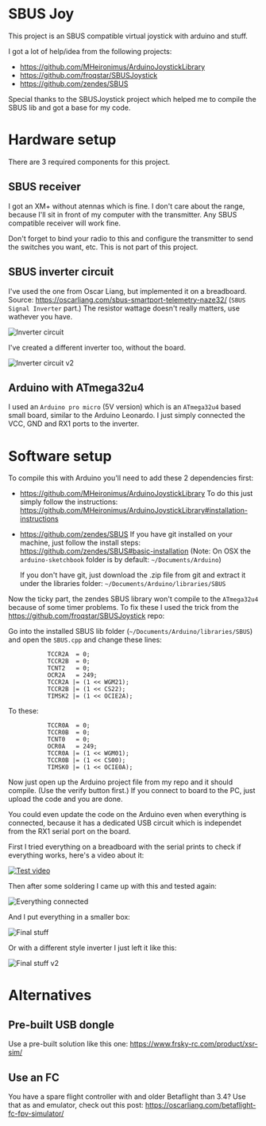 # SBUS Joy

This project is an SBUS compatible virtual joystick with arduino and stuff.

I got a lot of help/idea from the following projects:
- https://github.com/MHeironimus/ArduinoJoystickLibrary
- https://github.com/froqstar/SBUSJoystick
- https://github.com/zendes/SBUS

Special thanks to the SBUSJoystick project which helped me to compile the SBUS lib and got a base for my code.


# Hardware setup

There are 3 required components for this project.

## SBUS receiver

I got an XM+ without atennas which is fine. I don't care about the range, because I'll sit in front of my computer with the transmitter. Any SBUS compatible receiver will work fine.

Don't forget to bind your radio to this and configure the transmitter to send the switches you want, etc. This is not part of this project.

## SBUS inverter circuit

I've used the one from Oscar Liang, but implemented it on a breadboard.
Source: https://oscarliang.com/sbus-smartport-telemetry-naze32/ (`SBUS Signal Inverter` part.)
The resistor wattage doesn't really matters, use wathever you have.

![Inverter circuit](images/inverter.jpg)

I've created a different inverter too, without the board.

![Inverter circuit v2](images/inverter_v2.jpg)


## Arduino with ATmega32u4

I used an `Arduino pro micro` (5V version) which is an `ATmega32u4` based small board, similar to the Arduino Leonardo.
I just simply connected the VCC, GND and RX1 ports to the inverter.


# Software setup

To compile this with Arduino you'll need to add these 2 dependencies first:

- https://github.com/MHeironimus/ArduinoJoystickLibrary
    To do this just simply follow the instructions: https://github.com/MHeironimus/ArduinoJoystickLibrary#installation-instructions

- https://github.com/zendes/SBUS
    If you have git installed on your machine, just follow the install steps: https://github.com/zendes/SBUS#basic-installation
    (Note: On OSX the `arduino-sketchbook` folder is by default: `~/Documents/Arduino`)

    If you don't have git, just download the .zip file from git and extract it under the libraries folder: `~/Documents/Arduino/libraries/SBUS`

Now the ticky part, the zendes SBUS library won't compile to the `ATmega32u4` because of some timer problems. To fix these I used the trick from the https://github.com/froqstar/SBUSJoystick repo:

Go into the installed SBUS lib folder (`~/Documents/Arduino/libraries/SBUS`) and open the `SBUS.cpp` and change these lines:

```
           TCCR2A  = 0;
           TCCR2B  = 0;
           TCNT2   = 0;
           OCR2A   = 249;
           TCCR2A |= (1 << WGM21);
           TCCR2B |= (1 << CS22);
           TIMSK2 |= (1 << OCIE2A);
```

To these:

```
           TCCR0A  = 0;
           TCCR0B  = 0;
           TCNT0   = 0;
           OCR0A   = 249;
           TCCR0A |= (1 << WGM01);
           TCCR0B |= (1 << CS00);
           TIMSK0 |= (1 << OCIE0A);
```


Now just open up the Arduino project file from my repo and it should compile. (Use the verify button first.)
If you connect to board to the PC, just upload the code and you are done.

You could even update the code on the Arduino even when everything is connected, because it has a dedicated USB circuit which is independet from the RX1 serial port on the board.

First I tried everything on a breadboard with the serial prints to check if everything works, here's a video about it:

[![Test video](https://img.youtube.com/vi/k4_7HFKpz5E/0.jpg)](https://youtu.be/k4_7HFKpz5E)

Then after some soldering I came up with this and tested again:

![Everything connected](images/connected.jpg)

And I put everything in a smaller box:

![Final stuff](images/final.jpg)

Or with a different style inverter I just left it like this:

![Final stuff v2](images/final_v2.jpg)

# Alternatives

## Pre-built USB dongle

Use a pre-built solution like this one:
https://www.frsky-rc.com/product/xsr-sim/

## Use an FC

You have a spare flight controller with and older Betaflight than 3.4?
Use that as and emulator, check out this post: https://oscarliang.com/betaflight-fc-fpv-simulator/
